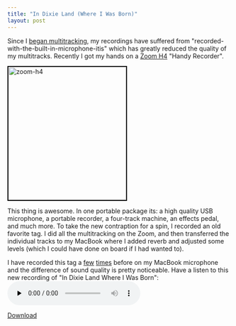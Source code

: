 ```yaml
---
title: "In Dixie Land (Where I Was Born)"
layout: post
---
```


Since I <a href="http://blog.classicalcode.com/?p=57">began multitracking</a>, my recordings have suffered from "recorded-with-the-built-in-microphone-itis" which has greatly reduced the quality of my multitracks. Recently I got my hands on a <a href="http://www.amazon.com/Zoom-ZOO-H4-Handy-Recorder/dp/B000LGA2K6">Zoom H4</a> "Handy Recorder".

<a href="http://jordaneldredge.com/uploads/2009/05/zoom-h4.jpg"><img class="alignright size-medium wp-image-498" style="border: 2px solid black;" title="zoom-h4" src="http://jordaneldredge.com/uploads/2009/05/zoom-h4-266x300.jpg" alt="zoom-h4" width="266" height="300" /></a>

This thing is awesome. In one portable package its: a high quality USB microphone, a portable recorder, a four-track machine, an effects pedal, and much more. To take the new contraption for a spin, I recorded an old favorite tag. I did all the multitracking on the Zoom, and then transferred the individual tracks to my MacBook where I added reverb and adjusted some levels (which I could have done on board if I had wanted to).

I have recorded this tag a <a href="http://blog.classicalcode.com/?p=86">few</a> <a href="http://blog.classicalcode.com/?p=94">times</a> before on my MacBook microphone and the difference of sound quality is pretty noticeable. Have a listen to this new recording of "In Dixie Land Where I Was Born":
<audio id="wp_mep_30" src="http://jordaneldredge.com/uploads/2009/05/in-dixie-land.mp3" type="audio/mp3"    controls="controls" preload="none"  ></audio>

<a href="http://jordaneldredge.com/uploads/2009/05/in-dixie-land.mp3">Download</a>

